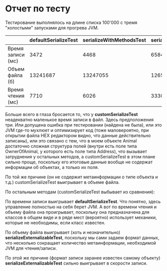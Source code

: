 # Отчет по тесту

Тестирование выполнялось на длине списка 100'000 с тремя "холостыми" запусками для прогрева JVM.

|                   | defaultSerializeTest | serializeWithMethodsTest | serializeExternalizableTest | customSerializeTest |
| ----------------- | -------------------- | ------------------------ | --------------------------- | ------------------- |
| Время записи (мс) | 3472                 | 4468                     | 6584                        | 169                 |
| Объем файла (б)   | 13241687             | 13247055                 | 12655680                    | 9989416             |
| Время чтения (мс) | 7710                 | 6026                     | 3330                        | 227                 |

Больше всего в глаза бросается то, что у **customSerializeTest** неадекватно маленькое  время записи в файл. Здесь предположения три. Или допущена ошибка при тестировании (найдена не была), или это JVM где-то мухлюет и оптимизирует код (тоже маловероятно, при открытии файла HEX редактором видно, что данные действительно записаны), или это связано с тем, что в моем объекте Animal достаточно сложная структура полей (внутри есть поле типа OwnerOfAnimal, у которого есть поле типа Address), что вызывает затруднения у остальных методов, а customSerializeTest в этом плане сильно проще, поскольку его итоговые данные вообще не содержат информации об объектах, а только их поля. 

По той же причине (он не содержит метаинформации о типе объекта и т.д.) customSerializeTest выигрывает в объеме файла.

По остальным методам (customSerializeTest выбывает из сравнения):

По времени записи выигрывает **defaultSerializeTest**. Что понятно, здесь управление полностью на себя берет JVM. А вот по времени чтения и объему файла она проигрывает, поскольку она предназначена для классов в общем виде и в ряде мест (вероятно) использует механики, которые не необходимы, если класс известен.

По объему файла выигрывает (хоть и незначительно) **serializeExternalizableTest**, поскольку мы сами задаем формат данных, что несколько сокращает количество метаинформации, необходимой JVM для чтения/записи.

По этой же причине (формат записи заранее известен самому объекту) **serializeExternalizableTest** сильно выигрывает в скорости записи.


